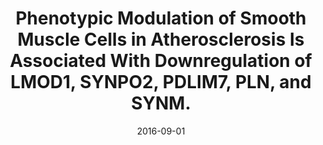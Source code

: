 ---
link: https://dx.doi.org/10.1161/ATVBAHA.116.307893
journal: Arteriosclerosis, thrombosis, and vascular biology
title: Phenotypic Modulation of Smooth Muscle Cells in Atherosclerosis Is Associated With Downregulation of LMOD1, SYNPO2, PDLIM7, PLN, and SYNM.
date: 2016-09-01
authors: Perisic Matic, L, Rykaczewska, U, Razuvaev, A, Sabater-Lleal, M, Lengquist, M, Miller, CL, Ericsson, I, Röhl, S, Kronqvist, M, Aldi, S, Magné, J, Paloschi, V, Vesterlund, M, Li, Y, Jin, H, Diez, MG, Roy, J, Baldassarre, D, Veglia, F, Humphries, SE, de Faire, U, Tremoli, E, Odeberg, J, Vukojević, V, Lehtiö, J, Maegdefessel, L, Ehrenborg, E, Paulsson-Berne, G, Hansson, GK, Lindeman, JH, Eriksson, P, Quertermous, T, Hamsten, A, Hedin, U
---